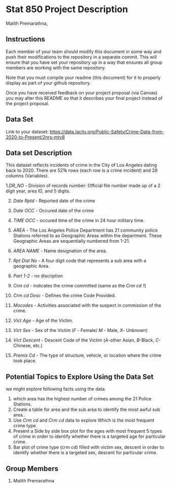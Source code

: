 Stat 850 Project Description
================
Malith Premarathna,

## Instructions

Each member of your team should modify this document in some way and
push their modifications to the repository in a separate commit. This
will ensure that you have set your repository up in a way that ensures
all group members are working with the same repository.

Note that you must compile your readme (this document) for it to
properly display as part of your github repository.

Once you have received feedback on your project proposal (via Canvas)
you may alter this README so that it describes your final project
instead of the project proposal.

## Data Set

Link to your dataset: https://data.lacity.org/Public-Safety/Crime-Data-from-2020-to-Present/2nrs-mtv8

## Data set Description
This dataset reflects incidents of crime in the City of Los Angeles dating back to 2020. There are 521k rows (each row is a crime incident) and 28 columns (Variables).

1.*DR_NO* - Division of records number: Official file number made up of a 2 digit year, area ID, and 5 digits.

2. *Date Rptd* - Reported date of the crime

3. *Date OCC* - Occured date of the crime

4. *TIME OCC* - occured time of the crime in 24 hour military time.

5. *AREA* - The Los Angeles Police Department has 21 community police Stations referred to as Geographic Areas within the department. These Geographic Areas are sequentially numbered from 1-21. 

6. *AREA NAME* - Name designation of the area.

7. *Rpt Dist No* - A four digit code that represents a sub area with a geographic Area.

8. *Part 1-2* - no discription

9. *Crm cd* - indicates the crime committed (same as the *Crm cd 1*)

10. *Crm cd Desc* - Defines the crime Code Provided.

11. *Mocodes* - Activities associated with the suspect in commission of the crime.

12. *Vict Age* - Age of the Victim.

13. *Vict Sex* - Sex of the Victim (*F* - Female/ *M* - Male, *X*- Unknown)

14. *Vict Descent* - Descent Code of the Victim (*A*-other Asian, *B*-Black, *C*-Chinese, etc.)

15. *Premis Cd* - The type of structure, vehicle, or location where the crime took place.




## Potential Topics to Explore Using the Data Set

we might explore following facts using the data.

1. which area has the highest number of crimes among the 21 Police Stations.
2. Create a table for area and the sub area to identify the most awful sub area..
3. Use *Crm cd* and *Crm cd* data to explore Which is the most frequent crime type.
4. Present a Side by side box plot for the ages with most frequent 5 types of  crime in order to identify whether there is a targeted age for particular crime. 
5. Bar plot of crime type (crm cd) filled with victim sex, descent in order to identify whether there is a targeted sex, descent for particular crime. 


## Group Members

1. Malith Premarathna
